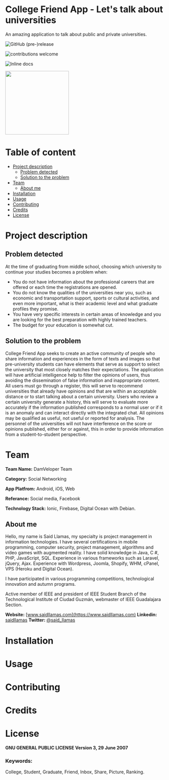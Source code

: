 # College Friend App - Let's talk about universities
An amazing application to talk about public and private universities.

![GitHub (pre-)release](https://img.shields.io/github/release/saidl14s/College-Friend-App/all.svg)

![contributions welcome](https://img.shields.io/badge/contributions-welcome-brightgreen.svg?style=flat)

![Inline docs](http://inch-ci.org/github/saidl14s/College-Friend-App.svg?branch=master)

<img src="http://api.saidllamas.com/img/bg-blue.png" width="200px">

# Table of content
- [Project description](#project-description)
  * [Problem detected](#problem-detected)
  * [Solution to the problem](#solution-to-the-problem)
- [Team](#team)
  * [About me](#about-me)
- [Installation](#installation)
-  [Usage](#usage)
- [Contributing](#contributing)
- [Credits](#credits)
- [License](#license)
# Project description
## Problem detected
At the time of graduating from middle school, choosing which university to continue your studies becomes a problem when:  

 - You do not have information about the professional careers that are offered or each time the registrations are opened.  
 - You do not know the qualities of the universities near you, such as economic and transportation support, sports or cultural activities, and even more important, what is their academic level and what graduate profiles they promise.  
 - You have very specific interests in certain areas of knowledge and you are looking for the best preparation with highly trained teachers.  
 - The budget for your education is somewhat cut.

## Solution to the problem
College Friend App seeks to create an active community of people who share information and experiences in the form of texts and images so that pre-university students can have elements that serve as support to select the university that most closely matches their expectations. The application will have artificial intelligence help to filter the opinions of users, thus avoiding the dissemination of false information and inappropriate content. All users must go through a register, this will serve to recommend universities that already have opinions and that are within an acceptable distance or to start talking about a certain university. Users who review a certain university generate a history, this will serve to evaluate more accurately if the information published corresponds to a normal user or if it is an anomaly and can interact directly with the integrated chat. All opinions may be qualified as useful, not useful or reported for analysis. The personnel of the universities will not have interference on the score or opinions published, either for or against, this in order to provide information from a student-to-student perspective.

# Team

**Team Name:** DamVeloper Team

**Category:** Social Networking

**App Platfrom:** Android, iOS, Web

**Referance:** Social media, Facebook

**Technology Stack:** Ionic, Firebase, Digital Ocean with Debian.

## About me

Hello, my name is Said Llamas, my specialty is project management in information technologies. I have several certifications in mobile programming, computer security, project management, algorithms and video games with augmented reality. I have solid knowledge in Java, C #, PHP, JavaScript, SQL. Experience in various frameworks such as Laravel, jQuery, Ajax. Experience with Wordpress, Joomla, Shopify, WHM, cPanel, VPS (Heroku and Digital Ocean).

I have participated in various programming competitions, technological innovation and autumn programs.

Active member of IEEE and president of IEEE Student Branch of the Technological Institute of Ciudad Guzmán, webmaster of IEEE Guadalajara Section.

**Website:** [www.saidllamas.com](https://www.saidllamas.com)
**Linkedin:** [saidllamas](https://www.linkedin.com/in/saidllamas/)
**Twitter:** [@said_llamas](https://twitter.com/said_llamas)

# Installation
# Usage
# Contributing
# Credits
# License
**GNU GENERAL PUBLIC LICENSE
Version 3, 29 June 2007**


### Keywords:
College, Student, Graduate, Friend, Inbox, Share, Picture, Ranking.
